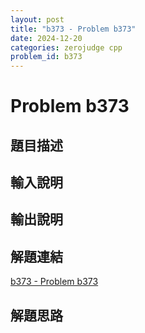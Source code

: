 ```yaml
---
layout: post
title: "b373 - Problem b373"
date: 2024-12-20
categories: zerojudge cpp
problem_id: b373
---
```


# Problem b373

## 題目描述



## 輸入說明



## 輸出說明



## 解題連結

[b373 - Problem b373](https://zerojudge.tw/ShowProblem?problemid=b373)

## 解題思路

